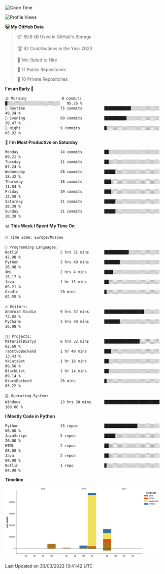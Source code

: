 <!--START_SECTION:waka-->
![Code Time](http://img.shields.io/badge/Code%20Time-79%20hrs%2055%20mins-blue)

![Profile Views](http://img.shields.io/badge/Profile%20Views-0-blue)

**🐱 My GitHub Data** 

> 📦 80.8 kB Used in GitHub's Storage 
 > 
> 🏆 92 Contributions in the Year 2023
 > 
> 🚫 Not Opted to Hire
 > 
> 📜 17 Public Repositories 
 > 
> 🔑 10 Private Repositories 
 > 
**I'm an Early 🐤** 

```text
🌞 Morning                8 commits           █░░░░░░░░░░░░░░░░░░░░░░░░   05.26 % 
🌆 Daytime                75 commits          ████████████░░░░░░░░░░░░░   49.34 % 
🌃 Evening                60 commits          ██████████░░░░░░░░░░░░░░░   39.47 % 
🌙 Night                  9 commits           █░░░░░░░░░░░░░░░░░░░░░░░░   05.92 % 
```
📅 **I'm Most Productive on Saturday** 

```text
Monday                   14 commits          ██░░░░░░░░░░░░░░░░░░░░░░░   09.21 % 
Tuesday                  11 commits          ██░░░░░░░░░░░░░░░░░░░░░░░   07.24 % 
Wednesday                28 commits          █████░░░░░░░░░░░░░░░░░░░░   18.42 % 
Thursday                 18 commits          ███░░░░░░░░░░░░░░░░░░░░░░   11.84 % 
Friday                   19 commits          ███░░░░░░░░░░░░░░░░░░░░░░   12.50 % 
Saturday                 31 commits          █████░░░░░░░░░░░░░░░░░░░░   20.39 % 
Sunday                   31 commits          █████░░░░░░░░░░░░░░░░░░░░   20.39 % 
```


📊 **This Week I Spent My Time On** 

```text
🕑︎ Time Zone: Europe/Moscow

💬 Programming Languages: 
Kotlin                   5 hrs 51 mins       ███████████░░░░░░░░░░░░░░   42.98 % 
Python                   3 hrs 40 mins       ███████░░░░░░░░░░░░░░░░░░   26.98 % 
XML                      2 hrs 4 mins        ████░░░░░░░░░░░░░░░░░░░░░   15.17 % 
Java                     1 hr 15 mins        ██░░░░░░░░░░░░░░░░░░░░░░░   09.21 % 
Gradle                   20 mins             █░░░░░░░░░░░░░░░░░░░░░░░░   02.55 % 

🔥 Editors: 
Android Studio           9 hrs 57 mins       ██████████████████░░░░░░░   73.02 % 
PyCharm                  3 hrs 40 mins       ███████░░░░░░░░░░░░░░░░░░   26.98 % 

🐱‍💻 Projects: 
MaterialDiary2           8 hrs 32 mins       ████████████████░░░░░░░░░   62.60 % 
rabstvoBackend           1 hr 49 mins        ███░░░░░░░░░░░░░░░░░░░░░░   13.43 % 
VkCatsBot                1 hr 18 mins        ██░░░░░░░░░░░░░░░░░░░░░░░   09.56 % 
BlackList                1 hr 14 mins        ██░░░░░░░░░░░░░░░░░░░░░░░   09.14 % 
DiaryBackend             26 mins             █░░░░░░░░░░░░░░░░░░░░░░░░   03.22 % 

💻 Operating System: 
Windows                  13 hrs 38 mins      █████████████████████████   100.00 % 
```

**I Mostly Code in Python** 

```text
Python                   15 repos            ███████████████░░░░░░░░░░   60.00 % 
JavaScript               5 repos             █████░░░░░░░░░░░░░░░░░░░░   20.00 % 
HTML                     2 repos             ██░░░░░░░░░░░░░░░░░░░░░░░   08.00 % 
Java                     2 repos             ██░░░░░░░░░░░░░░░░░░░░░░░   08.00 % 
Kotlin                   1 repo              █░░░░░░░░░░░░░░░░░░░░░░░░   04.00 % 
```



**Timeline**

![Lines of Code chart](https://raw.githubusercontent.com/Adlemex/Adlemex/main/assets/bar_graph.png)


 Last Updated on 30/03/2023 13:41:42 UTC
<!--END_SECTION:waka-->

